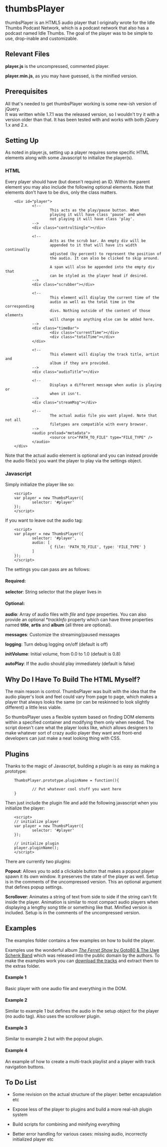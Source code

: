 thumbsPlayer
============

thumbsPlayer is an HTML5 audio player that I originally wrote for the Idle Thumbs
Podcast Network, which is a podcast network that also has a podcast named Idle 
Thumbs. The goal of the player was to be simple to use, drop-inable and customizable.

Relevant Files
--------------

**player.js** is the uncompressed, commented player.

**player.min.js**, as you may have guessed, is the minified version.

Prerequisites
-------------

All that's needed to get thumbsPlayer working is some new-ish version of jQuery.  
It was written while 1.7.1 was the released version, so I wouldn't try it with a 
version older than that. It has been tested with and works with both jQuery 1.x 
and 2.x.

Setting Up
----------

As noted in player.js, setting up a player requires some specific HTML elements 
along with some Javascript to initialize the player(s).

### HTML

Every player should have (but doesn't require) an ID. Within the parent element 
you may also include the following optional elements. Note that elements don't 
have to be divs, only the class matters.

        <div id="player">
                <!--
                        This acts as the play/pause button. When
                        playing it will have class 'pause' and when
                        not playing it will have class 'play'.
                -->
                <div class="controlSingle"></div>
                
                <!--
                        Acts as the scrub bar. An empty div will be
                        appended to it that will have its width continually
                        adjusted (by percent) to represent the position of
                        the audio. It can also be clicked to skip around.
                        
                        A span will also be appended into the empty div that
                        can be styled as the player head if desired.
                -->
                <div class="scrubber"></div>
                
                <!--
                        This element will display the current time of the
                        audio as well as the total time in the corresponding
                        divs. Nothing outside of the content of those elements
                        will change so anything else can be added here.
                -->
                <div class="timeBar">
                        <div class="currentTime"></div>
                        <div class="totalTime"></div>
                </div>
                
                <!--
                        This element will display the track title, artist and 
                        album if they are provided.
                -->
                <div class="audioTitle"></div>

                <!--
                        Displays a different message when audio is playing or
                        when it isn't.
                -->
                <div class="streamMsg"></div>
                
                <!--
                        The actual audio file you want played. Note that not all
                        filetypes are compatible with every browser.
                -->
                <audio preload="metadata">
                        <source src="PATH_TO_FILE" type="FILE_TYPE" />
                </audio>
        </div>

Note that the actual audio element is optional and you can instead provide the
audio file(s) you want the player to play via the settings object.

### Javascript

Simply initialize the player like so:

        <script>
        var player = new ThumbsPlayer({
                selector: '#player'
        });
        </script>
        
If you want to leave out the audio tag:

        <script>
        var player = new ThumbsPlayer({
                selector: '#player',
                audio: [
                        { file: 'PATH_TO_FILE', type: 'FILE_TYPE' }
                ]
        });
        </script>

The settings you can pass are as follows:

#### Required:

**selector**: String selector that the player lives in

#### Optional:

**audio**: Array of audio files with *file* and *type* properties. You can also 
provide an optional **trackInfo* property which can have three properties named 
**title**, **artis** and **album** (all three are optional).

**messages**: Customize the streaming/paused messages

**logging**: Turn debug logging on/off (default is off)

**initVolume**: Initial volume, from 0.0 to 1.0 (default is 0.8)

**autoPlay**: If the audio should play immediately (default is false)

Why Do I Have To Build The HTML Myself?
---------------------------

The main reason is control. ThumbsPlayer was built with the idea that the 
audio player's look and feel could vary from page to page, which makes a player 
that always looks the same (or can be reskinned to look slightly different) a 
little less viable.

So thumbsPlayer uses a flexible system based on finding DOM elements within 
a specified container and modifying them only when needed. The script doesn't 
care what the player looks like, which allows designers to make whatever sort 
of crazy audio player they want and front-end developers can just make a neat 
looking thing with CSS.

Plugins
-------

Thanks to the magic of Javascript, building a plugin is as easy as making 
a prototype:

        ThumbsPlayer.prototype.pluginName = function(){
                
                // Put whatever cool stuff you want here
        }
        
Then just include the plugin file and add the following javascript when you
initialize the player:

        <script>
        // initialize player
        var player = new ThumbsPlayer({
                selector: '#player'
        });

        // initialize plugin
        player.pluginName();
        </script>

There are currently two plugins:

**Popout**: Allows you to add a clickable button that makes a popout player
spawn it its own window. It preserves the state of the player as well. Setup is
in the comments of the uncompressed version. This an optional argument that 
defines popup settings.

**Scrollover**: Animates a string of text from side to side if the string
can't fit inside the player. Animation is similar to most compact audio players
when displaying a lengthy song title or something like that. Minified version is
included. Setup is in the comments of the uncompressed version.

Examples
--------

The examples folder contains a few examples on how to build the player.

Examples use the wonderful album <a href="http://goto80.com/blog/goto80-the-uwe-schenk-band-the-ferret-show-mp3-upitup"><i>The Ferret Show</i> 
by Goto80 &amp; The Uwe Schenk Band</a> which was released into the public domain 
by the authors. To make the examples work you can <a href="http://www.upitup.com/catalogue/release.php?cat_id=64">download the tracks</a> 
and extract them to the extras folder.

#### Example 1

Basic player with one audio file and everything in the DOM.

#### Example 2

Similar to example 1 but defines the audio in the setup object for the player (no 
audio tag). Also uses the scrollover plugin.

#### Example 3

Similar to example 2 but with the popout plugin.

#### Example 4

An example of how to create a multi-track playlist and a player with track
navigation buttons.

To Do List
-----------

* Some revision on the actual structure of the player: better encapsulation etc

* Expose less of the player to plugins and build a more real-ish plugin system

* Build scripts for combining and minifying everything

* Better error handling for various cases: missing audio, incorrectly initialized 
player etc
